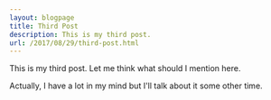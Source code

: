 ```yaml
---
layout: blogpage
title: Third Post
description: This is my third post.
url: /2017/08/29/third-post.html
---
```


This is my third post. Let me think what should I mention here.

Actually, I have a lot in my mind but I'll talk about it some other time.
